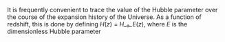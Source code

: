 It is frequently convenient to trace the value of the Hubble parameter over the course of the expansion history of the Universe.
As a function of redshift, this is done by defining _H_(_z_) = _H_₀_E_(_z_), where _E_ is the dimensionless Hubble parameter 
